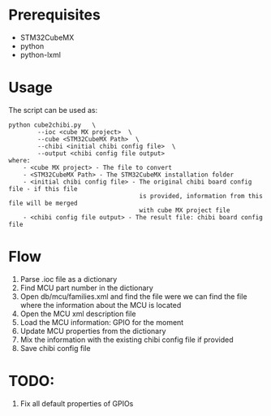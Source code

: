 # Prerequisites
- STM32CubeMX
- python
- python-lxml

# Usage
The script can be used as:
```
python cube2chibi.py   \
        --ioc <cube MX project>  \
        --cube <STM32CubeMX Path>  \ 
        --chibi <initial chibi config file>  \
        --output <chibi config file output>
where:  
    - <cube MX project> - The file to convert  
    - <STM32CubeMX Path> - The STM32CubeMX installation folder  
    - <initial chibi config file> - The original chibi board config file - if this file  
                                    is provided, information from this file will be merged  
                                    with cube MX project file  
    - <chibi config file output> - The result file: chibi board config file  
```    
# Flow
1. Parse .ioc file as a  dictionary 
2. Find MCU part number in the dictionary
2. Open db/mcu/families.xml and find the file were we can find the file where the information about the MCU is located
3. Open the MCU xml description file
4. Load the MCU information: GPIO for the moment
5. Update MCU properties from the dictionary
6. Mix the information with the existing chibi config file if provided
7. Save chibi config file

# TODO:
1. Fix all default properties of GPIOs
